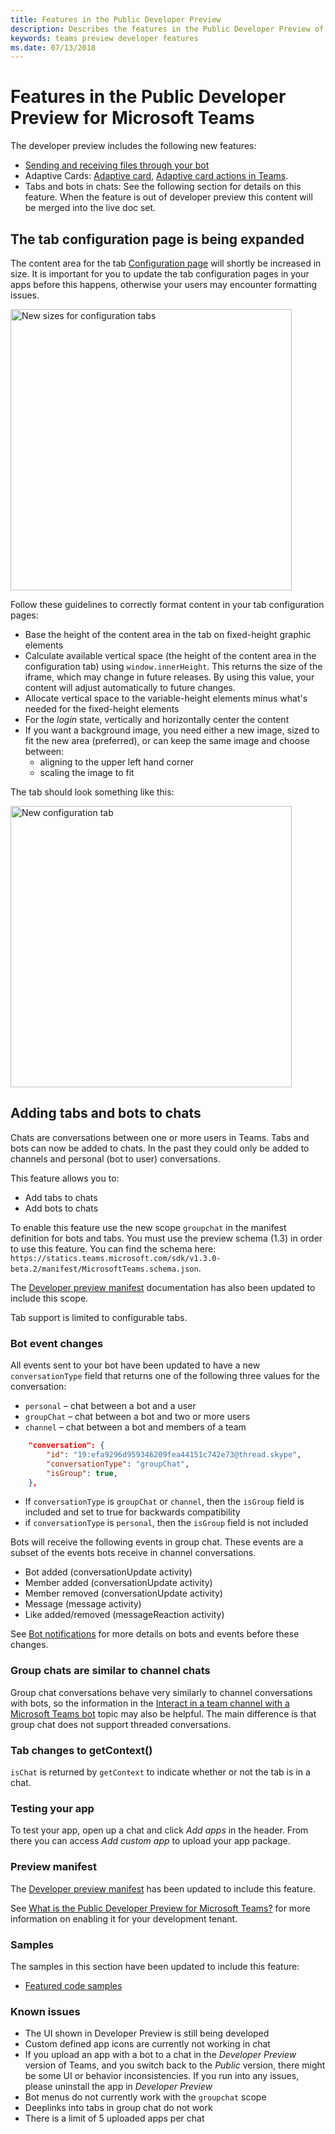 ```yaml
---
title: Features in the Public Developer Preview
description: Describes the features in the Public Developer Preview of Microsoft Teams
keywords: teams preview developer features
ms.date: 07/13/2018
---
```

# Features in the Public Developer Preview for Microsoft Teams

The developer preview includes the following new features:

* [Sending and receiving files through your bot](~/concepts/bots/bots-files)
* Adaptive Cards: [Adaptive card](~/concepts/cards/cards-reference#adaptive-card-supported-in-developer-preview-only), [Adaptive card actions in Teams](~/concepts/cards/cards-actions#adaptive-card-actions-supported-in-developer-preview-only).
* Tabs and bots in chats: See the following section for details on this feature.  When the feature is out of developer preview this content will be merged into the live doc set.

## The tab configuration page is being expanded

The content area for the tab [Configuration page](/concepts/tabs/tabs-configuration) will shortly be increased in size. It is important for you to update the tab configuration pages in your apps before this happens, otherwise your users may encounter formatting issues.

<img width="450px" title="New sizes for configuration tabs" src="~/assets/images/tabs/config-dialog-Contoso2.png" />

Follow these guidelines to correctly format content in your tab configuration pages:

* Base the height of the content area in the tab on fixed-height graphic elements
* Calculate available vertical space (the height of the content area in the configuration tab) using `window.innerHeight`. This returns the size of the iframe, which may change in future releases. By using this value, your content will adjust automatically to future changes.
* Allocate vertical space to the variable-height elements minus what's needed for the fixed-height elements
* For the *login* state, vertically and horizontally center the content
* If you want a background image, you need either a new image, sized to fit the new area (preferred), or can keep the same image and choose between:
  * aligning to the upper left hand corner
  * scaling the image to fit

The tab should look something like this:

<img width="450px" title="New configuration tab" src="~/assets/images/tabs/config-dialog-Contoso.png" />

## Adding tabs and bots to chats

Chats are conversations between one or more users in Teams. Tabs and bots can now be added to chats. In the past they could only be added to channels and personal (bot to user) conversations.

This feature allows you to:

* Add tabs to chats
* Add bots to chats

To enable this feature use the new scope `groupchat` in the manifest definition for bots and tabs. You must  use the preview schema (1.3) in order to use this feature. You can find the schema here: `https://statics.teams.microsoft.com/sdk/v1.3.0-beta.2/manifest/MicrosoftTeams.schema.json`.

The [Developer preview manifest](~/resources/schema/manifest-schema-dev-preview) documentation has also been updated to include this scope.

Tab support is limited to configurable tabs.

### Bot event changes

All events sent to your bot have been updated to have a new `conversationType` field that returns one of the following three values for the conversation:

* `personal` – chat between a bot and a user
* `groupChat` – chat between a bot and two or more users
* `channel` – chat between a bot and members of a team

```json
    "conversation": {
        "id": "19:efa9296d959346209fea44151c742e73@thread.skype",
        "conversationType": "groupChat",
        "isGroup": true,
    },

```

* If `conversationType` is `groupChat` or `channel`, then the `isGroup` field is included and set to true for backwards compatibility
* if `conversationType` is `personal`, then the `isGroup` field is not included

Bots will receive the following events in group chat. These events are a subset of the events bots receive in channel conversations.

* Bot added (conversationUpdate activity)
* Member added (conversationUpdate activity)
* Member removed (conversationUpdate activity)
* Message (message activity)
* Like added/removed (messageReaction activity)

See [Bot notifications](~/concepts/bots/bots-notifications) for more details on bots and events before these changes.

### Group chats are similar to channel chats

Group chat conversations behave very similarly to channel conversations with bots, so the information in the [Interact in a team channel with a Microsoft Teams bot](~/concepts/bots/bot-conversations/bots-conv-channel) topic may also be helpful. The main difference is that group chat does not support threaded conversations.

### Tab changes to getContext()

`isChat` is returned by `getContext` to indicate whether or not the tab is in a chat.

### Testing your app

To test your app, open up a chat and click *Add apps* in the header. From there you can access *Add custom app* to upload your app package.

### Preview manifest

The [Developer preview manifest](~/resources/schema/manifest-schema-dev-preview) has been updated to include this feature.

See [What is the Public Developer Preview for Microsoft Teams?](~/resources/general/developer-preview) for more information on enabling it for your development tenant.

### Samples

The samples in this section have been updated to include this feature:

* [Featured code samples](~/samples/code-samples#featured)

### Known issues

* The UI shown in Developer Preview is still being developed
* Custom defined app icons are currently not working in chat
* If you upload an app with a bot to a chat in the *Developer Preview* version of Teams, and you switch back to the *Public* version, there might be some UI or behavior inconsistencies. If you run into any issues, please uninstall the app in *Developer Preview*
* Bot menus do not currently work with the `groupchat` scope
* Deeplinks into tabs in group chat do not work
* There is a limit of 5 uploaded apps per chat